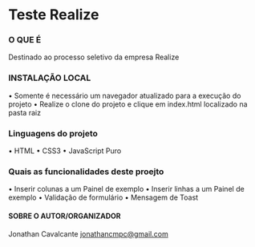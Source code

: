 # Teste Realize

### O QUE É
Destinado ao processo seletivo da empresa Realize

### INSTALAÇÃO LOCAL
• Somente é necessário um navegador atualizado para a execução do projeto
• Realize o clone do projeto e clique em index.html localizado na pasta raiz

### Linguagens do projeto
• HTML
• CSS3
• JavaScript Puro

### Quais as funcionalidades deste proejto
• Inserir colunas a um Painel de exemplo
• Inserir linhas a um Painel de exemplo
• Validação de formulário
• Mensagem de Toast



#### SOBRE O AUTOR/ORGANIZADOR
Jonathan Cavalcante
jonathancmpc@gmail.com
